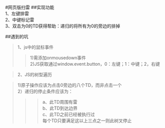 #网页版扫雷
##实现功能  
   1、左键排雷  
   2、中键标记雷  
   3、双击为0的TD获得帮助：递归的将所有为0的旁边的排掉

##遇到的坑   
>  1、js中的鼠标事件    
>>   1)需添加onmousedown事件  
     2)JS获取通过window.event.button，0：左键；1：中键；2，右键  


>  2、JS的树型遍历   

>>     
>  1)原子操作应该为点击0旁边的八个TD，而非点击一个   
>  2）递归的停止条件应该为：   
>>>a、此TD周围有雷   
   b、此TD到达边界   
   c、此TD之前已经被执行过   
>> 每个TD只要满足这以上三点之一则此树叉停止


   
